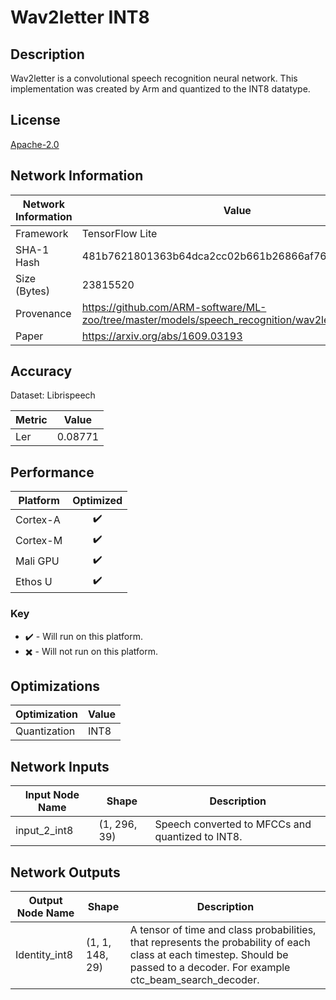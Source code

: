 # Wav2letter INT8

## Description
Wav2letter is a convolutional speech recognition neural network. This implementation was created by Arm and quantized to the INT8 datatype.

## License
[Apache-2.0](https://spdx.org/licenses/Apache-2.0.html)

## Network Information
| Network Information |  Value         |
|---------------------|------------------|
|  Framework          | TensorFlow Lite |
|  SHA-1 Hash         | 481b7621801363b64dca2cc02b661b26866af76c |
|  Size (Bytes)       | 23815520 |
|  Provenance         | https://github.com/ARM-software/ML-zoo/tree/master/models/speech_recognition/wav2letter/tflite_int8 |
|  Paper              | https://arxiv.org/abs/1609.03193 |

## Accuracy
Dataset: Librispeech

| Metric | Value |
|--------|-------|
| Ler | 0.08771 |

## Performance
| Platform | Optimized |
|----------|:---------:|
| Cortex-A |:heavy_check_mark:         |
| Cortex-M |:heavy_check_mark:         |
| Mali GPU |:heavy_check_mark:         |
| Ethos U  |:heavy_check_mark:         |

### Key
* :heavy_check_mark: - Will run on this platform.
* :heavy_multiplication_x: - Will not run on this platform.



## Optimizations
| Optimization |  Value  |
|-----------------|---------|
| Quantization | INT8 |

## Network Inputs
| Input Node Name |  Shape  | Description |
|-----------------|---------|-------------|
| input_2_int8 | (1, 296, 39) | Speech converted to MFCCs and quantized to INT8. |

## Network Outputs
| Output Node Name |  Shape  | Description |
|------------------|---------|-------------|
| Identity_int8 | (1, 1, 148, 29) | A tensor of time and class probabilities, that represents the probability of each class at each timestep. Should be passed to a decoder. For example ctc_beam_search_decoder. |
